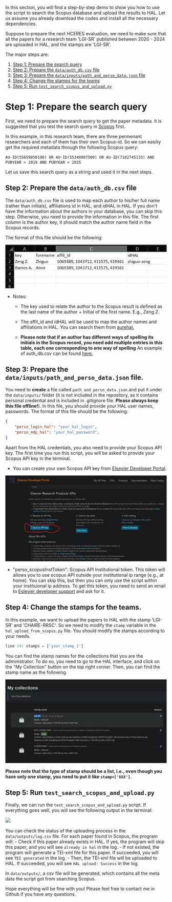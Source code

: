 In this section, you will find a step-by-step demo to show you how to use the script to search the Scopus database and upload the results to HAL. Let us assume you already download the codes and install all the necessary dependencies.

Suppose to prepare the next HCERES evaluation, we need to make sure that all the papers for a research team 'LGI-SR' published between 2020 - 2024 are uploaded in HAL, and the stamps are 'LGI-SR'. 

The major steps are:

1. [Step 1: Prepare the search query](#item-1)
2. [Step 2: Prepare the `data/auth_db.csv` file](#item-2)
3. [Step 3: Prepare the `data/inputs/path_and_perso_data.json` file](#item-3)
4. [Step 4: Change the stamps for the teams](#item-4)
5. [Step 5: Run `test_search_scopus_and_upload.py`](#item-5)


# Step 1: Prepare the search query <a id="item-1"></a>

First, we need to prepare the search query to get the paper metadata. It is suggested that you test the search query in [Scopus](https://www-scopus-com.ezproxy.universite-paris-saclay.fr/search/form.uri?display=advanced) first.

In this example, in this research team, there are three permenant researchers and each of them has their own Scopus-id. So we can easiliy get the required metadata through the following Scopus query:

```
AU-ID(55659850100) OR AU-ID(55348807500) OR AU-ID(7102745133) AND PUBYEAR > 2019 AND PUBYEAR < 2025
```

Let us save this search query as a string and used it in the next steps.

## Step 2: Prepare the `data/auth_db.csv` file <a id="item-2"></a>

The `data/auth_db.csv` file is used to map each author to his/her full name (rather than initials), affiliations id in HAL, and idHAL in HAL. If you don't have the information about the authors in your database, you can skip this step. Otherwise, you need to provide the information in this file. The first column is the author key, it should match the author name field in the Scopus records. 

The format of this file should be the following:

![](screenshots/demo_auth_db.png)

- Notes:
    - The key used to relate the author to the Scopus result is defined as the last name of the author + Initial of the first name. E.g., Zeng Z.
    - The affil_id and idHAL will be used to map the author names and affiliations in HAL. You can search them from [aurehal.](https://aurehal.archives-ouvertes.fr/)

    - __Please note that if an author has different ways of spelling its initials in the Scopus record, you need add multiple entries in this table, each one corresponding to one way of spelling__ An example of auth_db.csv can be found [here.](../data/inputs/auth_db.csv)


## Step 3: Prepare the `data/inputs/path_and_perso_data.json` file. <a id="item-3"></a>

You need to __create__ a file called `path_and_perso_data.json` and put it under the `data/inputs/` folder (it is not included in the repository, as it contains personal credential and is included in .gitignore file. __Please always keep this file offline!__). In this file, you should provide your HAL user names, passwords. The format of this file should be the following:

```json
{
    "perso_login_hal": "your_hal_login",
    "perso_mdp_hal": "your_hal_password",
}
```

Apart from the HAL credentials, you also need to provide your Scopus API key. The first time you run this script, you will be asked to provide your Scopus API key in the terminal. <a id="item-Scopus-api"> </a>
- You can create your own Scopus API key from [Elsevier Developer Portal](https://dev.elsevier.com/).       

![](screenshots/demo_api_scopus.png)

- "perso_scopusInstToken": Scopus API Institutional token. This token will allows you to use scopus API outside your institutional ip range (e.g., at home). You can skip this, but then you can only use the script within your instituional ip address. To get this token, you need to send an email to [Eslevier developer support](https://service.elsevier.com/app/contact/supporthub/dataasaservice/) and ask for it.

## Step 4: Change the stamps for the teams. <a id="item-4"></a>

In this example, we want to upload the papers to HAL with the stamp 'LGI-SR' and 'CHAIRE-RRSC'. So we need to modify the `stamp` variable in the `hal_upload_from_scopus.py` file. 
You should modify the stamps according to your needs. 

```python 
line 14: stamps = ['your_stamp_1']
```

You can find the stamp names for the collections that you are the administrator. To do so, you need to go to the HAL interface, and click on the "My Collection" button on the top right corner. Then, you can find the stamp name as the following.

![](screenshots/find_stamp_name.png)

__Please note that the type of stamp should be a list, i.e., even though you have only one stamp, you need to put it like `stamp=['XXX']`.__

## Step 5: Run `test_search_scopus_and_upload.py` <a id="item-5"></a>

Finally, we can run the `test_search_scopus_and_upload.py` script. If everything goes well, you will see the following output in the terminal:

<img src='screenshots/demo_search_from_scopus.gif' width='500'>

You can check the status of the uploading process in the `data/outputs/log.csv` file. For each paper found in Scopus, the program will:
    - Check if this paper already exists in HAL. If yes, the program will skip this paper, and you will see `already in hal` in the log.
    - If not existed, the program will generate a TEI-xml file for this paper. If succeeded, you will see `TEI generated` in the log.
    - Then, the TEI-xml file will be uploaded to HAL. If succeeded, you will see `HAL upload: Success` in the log.

In `data/outputs/`, a csv file will be generated, which contains all the meta data the script got from searching Scopus.

Hope everything will be fine with you! Please feel free to contact me in Github if you have any questions.
